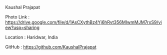 Kaushal Prajapat

Photo Link : https://drive.google.com/file/d/1AsCXythBz4Yj6hRvt356MIwmMJM7rxS9/view?usp=sharing

Location : Haridwar, India

GitHub : https://github.com/KaushalPrajapat
